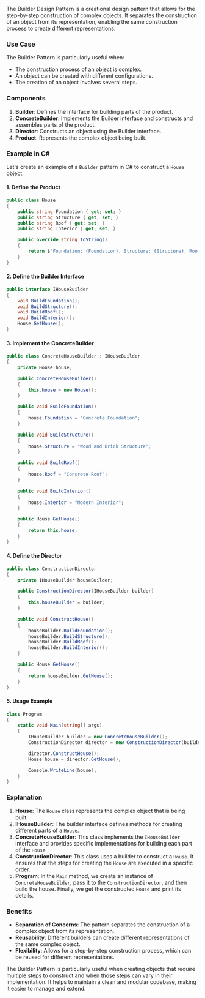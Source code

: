 The Builder Design Pattern is a creational design pattern that allows for the step-by-step construction of complex objects. It separates the construction of an object from its representation, enabling the same construction process to create different representations.

### Use Case
The Builder Pattern is particularly useful when:
- The construction process of an object is complex.
- An object can be created with different configurations.
- The creation of an object involves several steps.

### Components
1. **Builder**: Defines the interface for building parts of the product.
2. **ConcreteBuilder**: Implements the Builder interface and constructs and assembles parts of the product.
3. **Director**: Constructs an object using the Builder interface.
4. **Product**: Represents the complex object being built.

### Example in C#
Let's create an example of a `Builder` pattern in C# to construct a `House` object.

#### 1. Define the Product
```csharp
public class House
{
    public string Foundation { get; set; }
    public string Structure { get; set; }
    public string Roof { get; set; }
    public string Interior { get; set; }

    public override string ToString()
    {
        return $"Foundation: {Foundation}, Structure: {Structure}, Roof: {Roof}, Interior: {Interior}";
    }
}
```

#### 2. Define the Builder Interface
```csharp
public interface IHouseBuilder
{
    void BuildFoundation();
    void BuildStructure();
    void BuildRoof();
    void BuildInterior();
    House GetHouse();
}
```

#### 3. Implement the ConcreteBuilder
```csharp
public class ConcreteHouseBuilder : IHouseBuilder
{
    private House house;

    public ConcreteHouseBuilder()
    {
        this.house = new House();
    }

    public void BuildFoundation()
    {
        house.Foundation = "Concrete Foundation";
    }

    public void BuildStructure()
    {
        house.Structure = "Wood and Brick Structure";
    }

    public void BuildRoof()
    {
        house.Roof = "Concrete Roof";
    }

    public void BuildInterior()
    {
        house.Interior = "Modern Interior";
    }

    public House GetHouse()
    {
        return this.house;
    }
}
```

#### 4. Define the Director
```csharp
public class ConstructionDirector
{
    private IHouseBuilder houseBuilder;

    public ConstructionDirector(IHouseBuilder builder)
    {
        this.houseBuilder = builder;
    }

    public void ConstructHouse()
    {
        houseBuilder.BuildFoundation();
        houseBuilder.BuildStructure();
        houseBuilder.BuildRoof();
        houseBuilder.BuildInterior();
    }

    public House GetHouse()
    {
        return houseBuilder.GetHouse();
    }
}
```

#### 5. Usage Example
```csharp
class Program
{
    static void Main(string[] args)
    {
        IHouseBuilder builder = new ConcreteHouseBuilder();
        ConstructionDirector director = new ConstructionDirector(builder);

        director.ConstructHouse();
        House house = director.GetHouse();

        Console.WriteLine(house);
    }
}
```

### Explanation
1. **House**: The `House` class represents the complex object that is being built.
2. **IHouseBuilder**: The builder interface defines methods for creating different parts of a `House`.
3. **ConcreteHouseBuilder**: This class implements the `IHouseBuilder` interface and provides specific implementations for building each part of the `House`.
4. **ConstructionDirector**: This class uses a builder to construct a `House`. It ensures that the steps for creating the `House` are executed in a specific order.
5. **Program**: In the `Main` method, we create an instance of `ConcreteHouseBuilder`, pass it to the `ConstructionDirector`, and then build the house. Finally, we get the constructed `House` and print its details.

### Benefits
- **Separation of Concerns**: The pattern separates the construction of a complex object from its representation.
- **Reusability**: Different builders can create different representations of the same complex object.
- **Flexibility**: Allows for a step-by-step construction process, which can be reused for different representations.

The Builder Pattern is particularly useful when creating objects that require multiple steps to construct and when those steps can vary in their implementation. It helps to maintain a clean and modular codebase, making it easier to manage and extend.